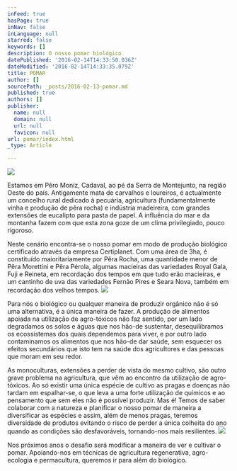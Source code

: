 ```yaml
---
inFeed: true
hasPage: true
inNav: false
inLanguage: null
starred: false
keywords: []
description: O nosso pomar biológico
datePublished: '2016-02-14T14:33:50.036Z'
dateModified: '2016-02-14T14:33:35.079Z'
title: POMAR
author: []
sourcePath: _posts/2016-02-13-pomar.md
published: true
authors: []
publisher:
  name: null
  domain: null
  url: null
  favicon: null
url: pomar/index.html
_type: Article

---
```

![](https://the-grid-user-content.s3-us-west-2.amazonaws.com/97039558-86df-4f56-92e2-488541558ddd.JPG)

Estamos em Pêro Moniz, Cadaval, ao pé da Serra de Montejunto, na região Oeste do país. Antigamente mata de carvalhos e loureiros, é actualmente um concelho rural dedicado à pecuária, agricultura (fundamentalmente vinha e produção de pêra rocha) e indústria madeireira, com grandes extensões de eucalipto para pasta de papel. A influência do mar e da montanha fazem com que esta zona goze de um clima privilegiado, ​pouco rigoroso.

Neste cenário encontra-se o nosso pomar em modo de produção biológico certificado através da empresa Certiplanet. Com uma área de 3ha, é constituído maioritariamente por Pêra Rocha, uma quantidade menor de Pêra Morettini e Pêra Pérola, algumas macieiras das variedades Royal Gala, Fuji e Reineta, em recordação dos tempos em que tudo erão macieiras, e um cantinho de uva das variedades Fernão Pires e Seara Nova, também em recordação dos velhos tempos.
![](https://the-grid-user-content.s3-us-west-2.amazonaws.com/6378ea7c-70cc-405f-9a36-5928ffbf0356.JPG)

Para nós o biológico ou qualquer maneira de produzir orgânico não é só uma alternativa, é a única maneira de fazer. A produção de alimentos apoiada na utilização de agro-tóxicos não faz sentido, por um lado degradamos os solos e águas que nos hão-de sustentar, desequilibramos os ecossistemas dos quais dependemos para viver, e por outro lado contaminamos os alimentos que nos hão-de dar saúde, sem esquecer os efeitos secundários que isto tem na saúde dos agricultores e das pessoas que moram em seu redor. 

As monoculturas, extensões a perder de vista do mesmo cultivo, são outro grave problema na agricultura, que vêm ao encontro da utilização de agro-tóxicos. Ao só existir uma única espécie de cultivo as pragas e doenças não tardam em  espalhar-se, o que leva a uma forte utilização de químicos e ao pensamento que sem eles não é possível produzir. Mas é! Temos de saber colaborar com a natureza e planificar o nosso pomar de maneira a diversificar as espécies e assim, além de menos pragas, teremos diversidade de produtos evitando o risco de perder a única colheita do ano quando as condições são desfavoráveis, tornando-nos mais resilientes. ![](https://the-grid-user-content.s3-us-west-2.amazonaws.com/027af420-3769-4975-9041-95937f947d63.JPG)

Nos próximos anos o desafio será modificar a maneira de ver e cultivar o pomar. Apoiando-nos em técnicas de agricultura regenerativa, agro-ecologia e permacultura, queremos ir para além do biológico.